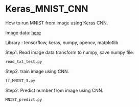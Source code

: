 # Keras_MNIST_CNN
How to run MNIST from image using Keras CNN.

Image data: [here](https://github.com/mrlittlepig/ImageProcessing/tree/master/MNIST_data)

Library : tensorflow, keras, numpy, opencv, matplotlib

Step1. Read image data transform to numpy, save numpy file.
``` bash
read_txt_test.py
```

Step2. train image using CNN.
``` bash
tf_MNIST_3.py
```

Step2. Predict number from image using CNN.
``` bash
MNIST_predict.py
```
